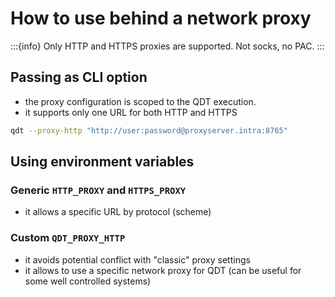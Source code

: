 # How to use behind a network proxy

:::{info}
Only HTTP and HTTPS proxies are supported. Not socks, no PAC.
:::

## Passing as CLI option

- the proxy configuration is scoped to the QDT execution.
- it supports only one URL for both HTTP and HTTPS

```sh
qdt --proxy-http "http://user:password@proxyserver.intra:8765"
```

## Using environment variables

### Generic `HTTP_PROXY` and `HTTPS_PROXY`

- it allows a specific URL by protocol (scheme)

### Custom `QDT_PROXY_HTTP`

- it avoids potential conflict with "classic" proxy settings
- it allows to use a specific network proxy for QDT (can be useful for some well controlled systems)
